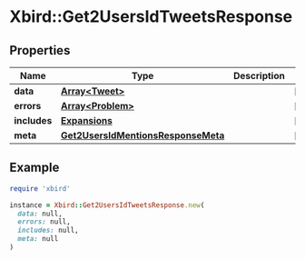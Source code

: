 # Xbird::Get2UsersIdTweetsResponse

## Properties

| Name | Type | Description | Notes |
| ---- | ---- | ----------- | ----- |
| **data** | [**Array&lt;Tweet&gt;**](Tweet.md) |  | [optional] |
| **errors** | [**Array&lt;Problem&gt;**](Problem.md) |  | [optional] |
| **includes** | [**Expansions**](Expansions.md) |  | [optional] |
| **meta** | [**Get2UsersIdMentionsResponseMeta**](Get2UsersIdMentionsResponseMeta.md) |  | [optional] |

## Example

```ruby
require 'xbird'

instance = Xbird::Get2UsersIdTweetsResponse.new(
  data: null,
  errors: null,
  includes: null,
  meta: null
)
```

